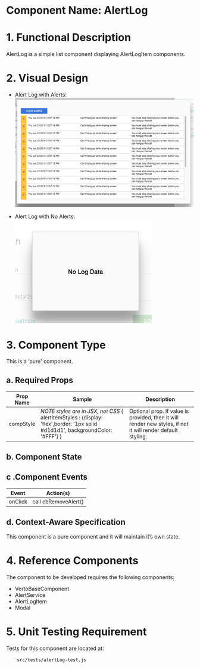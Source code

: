 # Component Name:  AlertLog   #
# 1. Functional Description #

AlertLog is a simple list component displaying AlertLogItem components.

# 2. Visual Design #

 - Alert Log with Alerts:
![Alert Log](img/alertLog-full.png)

- Alert Log with No Alerts:
![Alert Log](img/alertLog-noData.png)

# 3. Component Type #

This is a ‘pure' component.

## a. Required Props ##

| Prop Name | Sample | Description |
| ------------ | ------------- | ------------- |
|compStyle |  _NOTE styles are in JSX, not CSS_ { alertItemStyles : {display: 'flex',border: '1px solid #d1d1d1', backgroundColor: '#FFF'} } | Optional prop. If value is provided, then it will render new styles, if not it will render default styling. |

## b. Component State ##

## c .Component Events ##

| Event | Action(s) |
| ------------ | ------------- |
| onClick | call cbRemoveAlert() |

## d. Context-Aware Specification ##

This component is a pure component and it will maintain it’s own state.

# 4. Reference Components #

The component to be developed requires the following components:

- VertoBaseComponent
- AlertService
- AlertLogItem
- Modal

# 5. Unit Testing Requirement #
Tests for this component are located at:

        src/tests/alertLog-test.js

